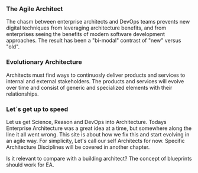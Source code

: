<h3>The Agile Architect</h3>

The chasm between enterprise architects and DevOps teams prevents new digital techniques from leveraging architecture benefits, and from enterprises seeing the benefits of modern software development approaches. The result has been a "bi-modal" contrast of "new" versus "old".

<h3>Evolutionary Architecture</h3>
Architects must find ways to continuosly deliver products and services to internal and external stakeholders. The products and services will evolve over time and consist of generic and specialized elements with their relationships.

<h3>Let´s get up to speed </h3>
Let us get Science, Reason and DevOps into Architecture. Todays Enterprise Architecture was a great idea at a time, but somewhere along the line it all went wrong. This site is about how we fix this and start evolving in an agile way. For simplicity, Let's call our self Architects for now. Specific Architecture Disciplines will be covered in another chapter.

Is it relevant to compare with a building architect? The concept of blueprints should work for EA.
